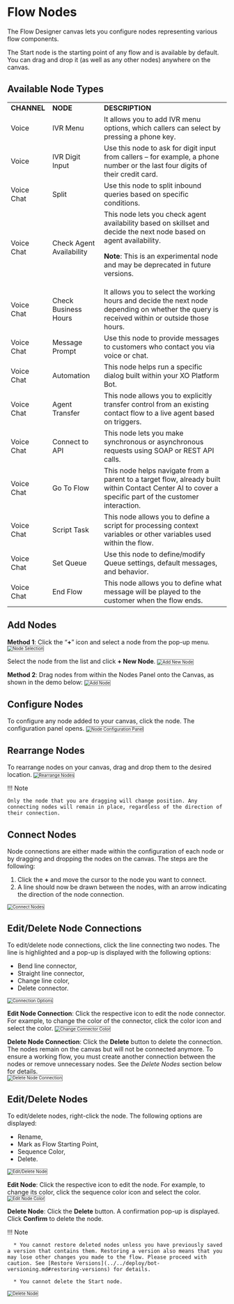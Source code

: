 # Flow Nodes

The Flow Designer canvas lets you configure nodes representing various flow components.

The Start node is the starting point of any flow and is available by default. You can drag and drop it (as well as any other nodes) anywhere on the canvas.

## Available Node Types

<table>
  <tr>
   <td><strong>CHANNEL</strong>
   </td>
   <td><strong>NODE</strong>
   </td>
   <td><strong>DESCRIPTION</strong>
   </td>
  </tr>
  <tr>
   <td>Voice
   </td>
   <td>IVR Menu
   </td>
   <td>It allows you to add IVR menu options, which callers can select by pressing a phone key. 
   </td>
  </tr>
  <tr>
   <td>Voice
   </td>
   <td>IVR Digit Input
   </td>
   <td>Use this node to ask for digit input from callers – for example, a phone number or the last four digits of their credit card.
   </td>
  </tr>
  <tr>
   <td>Voice
Chat
   </td>
   <td>Split
   </td>
   <td>Use this node to split inbound queries based on specific conditions.
   </td>
  </tr>
  <tr>
   <td>Voice
Chat
   </td>
   <td>Check Agent Availability
   </td>
   <td>This node lets you check agent availability based on skillset and decide the next node based on agent availability.

   <strong>Note</strong>: This is an experimental node and may be deprecated in future versions.
   </td>
  </tr>
  <tr>
   <td>Voice
Chat
   </td>
   <td>Check Business Hours
   </td>
   <td>It allows you to select the working hours and decide the next node depending on whether the query is received within or outside those hours.
   </td>
  </tr>
  <tr>
   <td>Voice
Chat
   </td>
   <td>Message Prompt
   </td>
   <td>Use this node to provide messages to customers who contact you via voice or chat.
   </td>
  </tr>
  <tr>
   <td>Voice
Chat
   </td>
   <td>Automation
   </td>
   <td>This node helps run a specific dialog built within your XO Platform Bot.
   </td>
  </tr>
  <tr>
   <td>Voice
Chat
   </td>
   <td>Agent Transfer
   </td>
   <td>This node allows you to explicitly transfer control from an existing contact flow to a live agent based on triggers.
   </td>
  </tr>
  <tr>
   <td>Voice
Chat
   </td>
   <td>Connect to API
   </td>
   <td>This node lets you make synchronous or asynchronous requests using SOAP or REST API calls.
   </td>
  </tr>
  <tr>
   <td>Voice
Chat
   </td>
   <td>Go To Flow
   </td>
   <td>This node helps navigate from a parent to a target flow, already built within Contact Center AI to cover a specific part of the customer interaction.
   </td>
  </tr>
  <tr>
   <td>Voice
Chat
   </td>
   <td>Script Task
   </td>
   <td>This node allows you to define a script for processing context variables or other variables used within the flow.
   </td>
  </tr>
  <tr>
   <td>Voice
Chat
   </td>
   <td>Set Queue
   </td>
   <td>Use this node to define/modify Queue settings, default messages, and behavior.
   </td>
  </tr>
  <tr>
   <td>Voice
Chat
   </td>
   <td>End Flow
   </td>
   <td>This node allows you to define what message will be played to the customer when the flow ends.
   </td>
  </tr>
</table>

## Add Nodes

**Method 1**: Click the “**+**” icon and select a node from the pop-up menu.
<img src="./../images/node-selection.png" alt="Node Selection" title="Node Selection" style="border: 1px solid gray; zoom:70%;">

Select the node from the list and click **+ New Node**.
<img src="./../images/add-new-node-window.png" alt="Add New Node" title="Add New Node" style="border: 1px solid gray; zoom:70%;">

**Method 2**:  Drag nodes from within the Nodes Panel onto the Canvas, as shown in the demo below:
<img src="./../images/add-node.gif" alt="Add Node" title="Add Node" style="border: 1px solid gray; zoom:70%;">

## Configure Nodes

To configure any node added to your canvas, click the node. The configuration panel opens.
<img src="./../images/node-settings-window.png" alt="Node Configuration Panel" title="Node Configuration Panel" style="border: 1px solid gray; zoom:70%;">

## Rearrange Nodes

To rearrange nodes on your canvas, drag and drop them to the desired location.
<img src="./../images/rearrange-nodes.gif" alt="Rearrange Nodes" title="Rearrange Nodes" style="border: 1px solid gray; zoom:70%;">

!!! Note

    Only the node that you are dragging will change position. Any connecting nodes will remain in place, regardless of the direction of their connection.

## Connect Nodes

Node connections are either made within the configuration of each node or by dragging and dropping the nodes on the canvas. The steps are the following:

1. Click the **+** and move the cursor to the node you want to connect.
2. A line should now be drawn between the nodes, with an arrow indicating the direction of the node connection.
<img src="./../images/connect-nodes.gif" alt="Connect Nodes" title="Connect Nodes" style="border: 1px solid gray; zoom:70%;">

## Edit/Delete Node Connections

To edit/delete node connections, click the line connecting two nodes. The line is highlighted and a  pop-up is displayed with the following options:

* Bend line connector,
* Straight line connector,
* Change line color,
* Delete connector.  
<img src="./../images/connection-options.png" alt="Connection Options" title="Connection Options" style="border: 1px solid gray; zoom:70%;">

**Edit Node Connection**: Click the respective icon to edit the node connector. For example, to change the color of the connector, click the color icon and select the color.
<img src="./../images/change-connector-color.gif" alt="Change Connector Color" title="Change Connector Color" style="border: 1px solid gray; zoom:70%;">

**Delete Node Connection**: Click the **Delete** button to delete the connection. The nodes remain on the canvas but will not be connected anymore. To ensure a working flow, you must create another connection between the nodes or remove unnecessary nodes. See the _Delete Nodes_ section below for details.  
<img src="./../images/delete-node-connector.gif" alt="Delete Node Connection" title="Delete Node Connection" style="border: 1px solid gray; zoom:70%;">

## Edit/Delete Nodes

To edit/delete nodes, right-click the node. The following options are displayed:

* Rename,
* Mark as Flow Starting Point,
* Sequence Color,
* Delete.  
<img src="./../images/edit-delete-node.png" alt="Edit/Delete Node" title="Edit/Delete Node" style="border: 1px solid gray; zoom:70%;">

**Edit Node**: Click the respective icon to edit the node. For example, to change its color, click the sequence color icon and select the color.
<img src="./../images/edit-node-color.gif" alt="Edit Node Color" title="Edit Node Color" style="border: 1px solid gray; zoom:70%;">

**Delete Node**: Click the **Delete** button. A confirmation pop-up is displayed. Click **Confirm** to delete the node.

!!!  Note

      * You cannot restore deleted nodes unless you have previously saved a version that contains them. Restoring a version also means that you may lose other changes you made to the flow. Please proceed with caution. See [Restore Versions](../../deploy/bot-versioning.md#restoring-versions) for details.

      * You cannot delete the Start node.

<img src="./../images/delete-node.gif" alt="Delete Node" title="Delete Node" style="border: 1px solid gray; zoom:70%;">